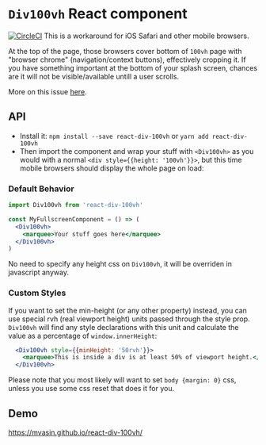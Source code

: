 # `Div100vh` React component
[![CircleCI](https://circleci.com/gh/mvasin/react-div-100vh.svg?style=svg&circle-token=cd3f9e7031e393880d945af301841db926000ec4)](https://circleci.com/gh/mvasin/react-div-100vh)
This is a workaround for iOS Safari and other mobile browsers.

At the top of the page, those browsers cover bottom of `100vh` page with "browser chrome" (navigation/context buttons), effectively cropping it. If you have something important at the bottom of your splash screen, chances are it will not be visible/available untill a user scrolls.

More on this issue [here](https://nicolas-hoizey.com/2015/02/viewport-height-is-taller-than-the-visible-part-of-the-document-in-some-mobile-browsers.html
).

## API
- Install it: `npm install --save react-div-100vh` or `yarn add react-div-100vh`
- Then import the component and wrap your stuff with `<Div100vh>` as you would with a normal `<div style={{height: '100vh'}}>`, but this time mobile browsers should display the whole page on load:

### Default Behavior

```jsx
import Div100vh from 'react-div-100vh'

const MyFullscreenComponent = () => (
  <Div100vh>
    <marquee>Your stuff goes here</marquee>
  </Div100vh>
)
```
No need to specify any height css on `Div100vh`, it will be overriden in javascript anyway.

### Custom Styles

If you want to set the min-height (or any other property) instead, you can use special rvh (real viewport height) units passed through the style prop. `Div100vh` will find any style declarations with this unit and calculate the value as a percentage of `window.innerHeight`:

```jsx
  <Div100vh style={{minHeight: '50rvh'}}>
    <marquee>This is inside a div is at least 50% of viewport height.</marquee>
  </Div100vh>
```

Please note that you most likely will want to set `body {margin: 0}` css, unless you use some css reset that does it for you.

## Demo
https://mvasin.github.io/react-div-100vh/